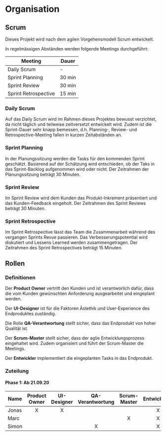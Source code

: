 # Organisation

## Scrum

Dieses Projekt wird nach dem agilen Vorgehensmodell Scrum entwickelt. 

In regelmässigen Abständen werden folgende Meetings durchgeführt: 

| Meeting              | Dauer  |
| -------------------- | ------ |
| Daily Scrum          | -      |
| Sprint Planning      | 30 min |
| Sprint Review        | 30 min |
| Sprint Retrospective | 15 min |

### Daily Scrum

Auf das Daily Scrum wird im Rahmen dieses Projektes bewusst verzichtet, da nicht täglich und teilweise zeitversetzt entwickelt wird. Zudem ist die Sprint-Dauer sehr knapp bemessen, d.h. Planning-, Review- und Retrospective-Meeting fallen in kurzen Zeitabständen an.

### Sprint Planning
In der Planungssitzung werden die Tasks für den kommenden Sprint geschätzt. Basierend auf der Schätzung wird entschieden, ob der Taks in das Sprint-Backlog aufgenommen wird oder nicht. Der Zeitrahmen der Planungssitzung beträgt 30 Minuten.

### Sprint Review
Im Sprint Review wird dem Kunden das Produkt-Inkrement präsentiert und das Kunden-Feedback eingeholt. Der Zeitrahmen des Sprint Reviews  beträgt 30 Minuten.

### Sprint Retrospective
Im Sprint Retrospective lässt das Team die Zusammenarbeit während des vergangen Sprints Revue passieren. Das Verbesserungspotential wird diskutiert und Lessens Learned werden zusammengetragen. Der Zeitrahmen des Sprint Retrospectives beträgt 15 Minuten.

## Rollen

### Definitionen

Der **Product Owner** vertritt den Kunden und ist verantworlich dafür, dass die vom Kunden gewünschten Anforderung ausgearbeitet und eingeplant werden. 

Der **UI-Designer** ist für die Faktoren Ästethik und User-Experience des Endproduktes zuständig.

Die Rolle **QA-Verantwortung** stellt sicher, dass das Endprodukt von hoher Qualität ist.

Der **Scrum-Master** stellt sicher, dass der aglie Entwicklungsprozess eingehaltet wird. Zudem organisiert und führt der Scrum-Master die Meetings.

Der **Entwickler** implementiert die eingeplanten Tasks in das Endprodukt.


### Zuteilung

#### Phase 1: Ab 21.09.20
| Name  | Product Owner | UI-Designer | QA-Verantwortung | Scrum-Master | Entwicklung |
| ----- | :-----------: | :---------: | :--------------: | :----------: | :---------: |
| Jonas |       X       |      X      |                  |              |      X      |
| Marc  |               |             |                  |      X       |      X      |
| Simon |               |             |        X         |              |      X      |